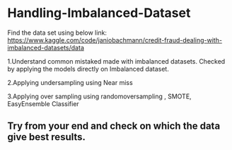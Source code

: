 # Handling-Imbalanced-Dataset

Find the data set using below link:
https://www.kaggle.com/code/janiobachmann/credit-fraud-dealing-with-imbalanced-datasets/data

1.Understand common mistaked made with imbalanced datasets.
Checked by applying the models directly on Imbalanced dataset.

2.Applying undersampling using Near miss

3.Applying over sampling using randomoversampling , SMOTE, EasyEnsemble Classifier

## Try from your end and check on which the data give best results.
